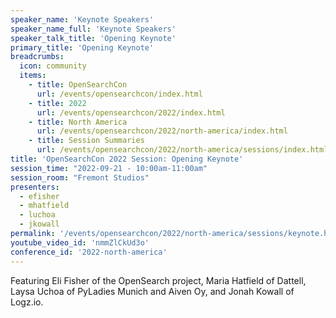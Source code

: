 ```yaml
---
speaker_name: 'Keynote Speakers'
speaker_name_full: 'Keynote Speakers'
speaker_talk_title: 'Opening Keynote'
primary_title: 'Opening Keynote'
breadcrumbs:
  icon: community
  items:
    - title: OpenSearchCon
      url: /events/opensearchcon/index.html
    - title: 2022
      url: /events/opensearchcon/2022/index.html
    - title: North America
      url: /events/opensearchcon/2022/north-america/index.html
    - title: Session Summaries
      url: /events/opensearchcon/2022/north-america/sessions/index.html
title: 'OpenSearchCon 2022 Session: Opening Keynote'
session_time: "2022-09-21 - 10:00am-11:00am"
session_room: "Fremont Studios"
presenters:
  - efisher
  - mhatfield
  - luchoa
  - jkowall
permalink: '/events/opensearchcon/2022/north-america/sessions/keynote.html'
youtube_video_id: 'nmmZlCkUd3o'
conference_id: '2022-north-america'
---
```

Featuring Eli Fisher of the OpenSearch project, Maria Hatfield of Dattell, Laysa Uchoa of PyLadies Munich and Aiven Oy, and Jonah Kowall of Logz.io.
